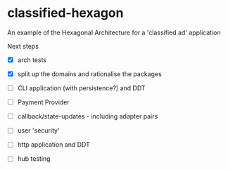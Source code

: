 # classified-hexagon

An example of the Hexagonal Architecture for a 'classified ad' application

Next steps

* [x] arch tests
* [x] split up the domains and rationalise the packages
* [ ] CLI application (with persistence?) and DDT
* [ ] Payment Provider
* [ ] callback/state-updates - including adapter pairs
* [ ] user 'security'
* [ ] http application and DDT
* [ ] hub testing

